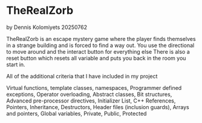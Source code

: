 # TheRealZorb 

by Dennis Kolomiyets
20250762

TheRealZorb is an escape mystery game where the player finds themselves in a strange building and is forced to find a way out. 
You use the directional to move around and the interact button for everything else
There is also a reset button which resets all variable and puts you back in the room you start in.





All of the additional criteria that I have included in my project

Virtual functions, 
template classes, 
namespaces,
Programmer defined exceptions, 
Operator overloading,
Abstract classes, 
Bit structures, 
Advanced pre-processor directives, 
Initializer List, 
C++ References, 
Pointers, 
Inheritance, 
Destructors, 
Header files (inclusion guards), 
Arrays and pointers, 
Global variables, 
Private, Public, Protected
